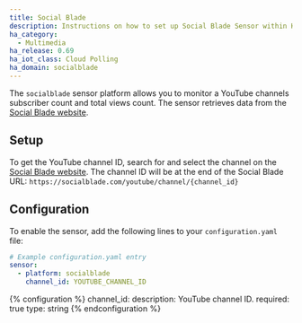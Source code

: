 ```yaml
---
title: Social Blade
description: Instructions on how to set up Social Blade Sensor within Home Assistant.
ha_category:
  - Multimedia
ha_release: 0.69
ha_iot_class: Cloud Polling
ha_domain: socialblade
---
```


The `socialblade` sensor platform allows you to monitor a YouTube channels subscriber count and total views count. The sensor retrieves data from the [Social Blade website](https://socialblade.com).

## Setup

To get the YouTube channel ID, search for and select the channel on the [Social Blade website](https://socialblade.com). The channel ID will be at the end of the Social Blade URL: `https://socialblade.com/youtube/channel/{channel_id}`

## Configuration

To enable the sensor, add the following lines to your `configuration.yaml` file:

```yaml
# Example configuration.yaml entry
sensor:
  - platform: socialblade
    channel_id: YOUTUBE_CHANNEL_ID
```

{% configuration %}
channel_id:
  description: YouTube channel ID.
  required: true
  type: string
{% endconfiguration %}
